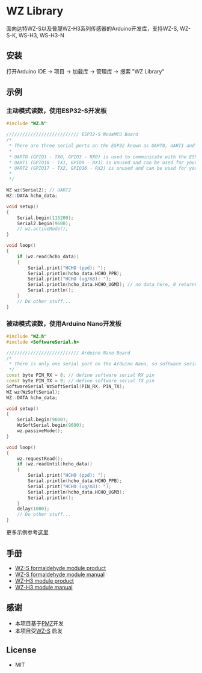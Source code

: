 # WZ Library
面向达特WZ-S以及普晟WZ-H3系列传感器的Arduino开发库，支持WZ-S, WZ-S-K, WS-H3, WS-H3-N

## 安装
打开Arduino IDE -> 项目 -> 加载库 -> 管理库 -> 搜索  "WZ Library"

## 示例
### 主动模式读数，使用ESP32-S开发板
```cpp
#include "WZ.h"

/////////////////////////// ESP32-S NodeMCU Board
/*
 * There are three serial ports on the ESP32 known as UART0, UART1 and UART2.
 *
 * UART0 (GPIO1 - TX0, GPIO3 - RX0) is used to communicate with the ESP32 for programming and during reset/boot.
 * UART1 (GPIO10 - TX1, GPIO9 - RX1) is unused and can be used for your projects. Some boards use this port for SPI Flash access though
 * UART2 (GPIO17 - TX2, GPIO16 - RX2) is unused and can be used for your projects.
 *
 */

WZ wz(Serial2); // UART2
WZ::DATA hcho_data;

void setup()
{
    Serial.begin(115200);
    Serial2.begin(9600);
    // wz.activeMode();
}

void loop()
{
    if (wz.read(hcho_data))
    {
        Serial.print("HCHO (ppd): ");
        Serial.println(hcho_data.HCHO_PPB);
        Serial.print("HCHO (ug/m3): ");
        Serial.println(hcho_data.HCHO_UGM3); // no data here, 0 returned
        Serial.println();
    }
    // Do other stuff...
}

```
### 被动模式读数，使用Arduino Nano开发板
```cpp
#include "WZ.h"
#include <SoftwareSerial.h>

/////////////////////////// Arduino Nano Board
/*
 * There is only one serial port on the Arduino Nano, so software serial is needed to connect to the sensor. 
 */
const byte PIN_RX = 8; // define software serial RX pin
const byte PIN_TX = 9; // define software serial TX pin
SoftwareSerial WzSoftSerial(PIN_RX, PIN_TX);
WZ wz(WzSoftSerial);
WZ::DATA hcho_data;

void setup()
{
    Serial.begin(9600);
    WzSoftSerial.begin(9600);
    wz.passiveMode();
}

void loop()
{
    wz.requestRead();
    if (wz.readUntil(hcho_data))
    {
        Serial.print("HCHO (ppd): ");
        Serial.println(hcho_data.HCHO_PPB);
        Serial.print("HCHO (ug/m3): ");
        Serial.println(hcho_data.HCHO_UGM3); 
        Serial.println();
    }
    delay(1000);
    // Do other stuff...
}
```

更多示例参考[这里](https://github.com/leonlucc/WZ/tree/main/examples)

## 手册 
* [WZ-S formaldehyde module product](https://www.dart-sensors.com/product/wz-s-formaldehyde-module/)
* [WZ-S formaldehyde module manual](https://www.dart-sensors.com/wp-content/uploads/2017/07/formaldehyde_module_operation-manual.pdf)
* [WZ-H3 module product](https://www.szprosense.com/?list_28/41.html)
* [WZ-H3 module manual](https://www.szprosense.com/static/upload/file/20220208/1644312414263701.pdf)

## 感谢
* 本项目基于[PMZ](https://github.com/fu-hsi/PMS)开发
* 本项目受[WZ-S](https://github.com/Gillwindy/WZ-S) 启发

## License
* MIT